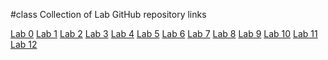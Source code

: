 #class
Collection of Lab GitHub repository links

[Lab 0](https://github.com/Duran-Calpoly/lab0-isaacericsson222)
[Lab 1](https://github.com/Duran-Calpoly/lab1-isaacericsson222)
[Lab 2](https://github.com/Duran-Calpoly/lab2-isaacericsson222)
[Lab 3](https://github.com/Duran-Calpoly/lab-3-isaacericsson222)
[Lab 4](https://github.com/Duran-Calpoly/lab4-isaacericsson222)
[Lab 5](https://github.com/Duran-Calpoly/lab-5-isaacericsson222)
[Lab 6](https://github.com/Duran-Calpoly/lab-6-isaacericsson222)
[Lab 7](https://github.com/Duran-Calpoly/lab-7-isaacericsson222)
[Lab 8](https://github.com/Duran-Calpoly/lab-8-cs202-isaacericsson222)
[Lab 9](https://github.com/Duran-Calpoly/lab-9-isaacericsson222)
[Lab 10](https://github.com/Duran-Calpoly/lab-10-isaacericsson222)
[Lab 11](https://github.com/Duran-Calpoly/lab-11-isaacericsson222)
[Lab 12](https://canvas.calpoly.edu/courses/137532/assignments/1102872)







